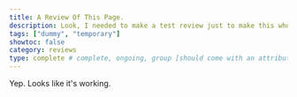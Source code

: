```yaml
---
title: A Review Of This Page.
description: Look, I needed to make a test review just to make this whole thing work. You understand.
tags: ["dummy", "temporary"]
showtoc: false
category: reviews
type: complete # complete, ongoing, group [should come with an attribute (partAmnt)]
---
```


Yep. Looks like it's working.
